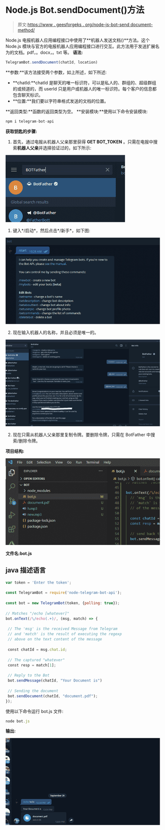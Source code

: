 # Node.js Bot.sendDocument()方法

> 原文:[https://www . geesforgeks . org/node-js-bot-send document-method/](https://www.geeksforgeeks.org/node-js-bot-senddocument-method/)

Node.js 电报机器人应用编程接口中使用了**机器人发送文档()**方法。这个 Node.js 模块与官方的电报机器人应用编程接口进行交互。此方法用于发送扩展名为的文档。pdf，。docx，。txt 等。
**语法:**

```js
TelegramBot.sendDocument(chatId, location)

```

**参数:**该方法接受两个参数，如上所述，如下所述:

*   **chatId:**chatId 是聊天的唯一标识符，可以是私人的、群组的、超级群组的或频道的，而 userId 只是用户或机器人的唯一标识符。每个客户的信息都包含聊天标识。
*   **位置:**我们要以字符串格式发送的文档的位置。

**返回类型:**函数的返回类型为空。
**安装模块:**使用以下命令安装模块:

```js
npm i telegram-bot-api

```

**获取钥匙的步骤:**

1.  首先，通过电报从机器人父亲那里获得 **GET BOT_TOKEN** 。只需在电报中搜索**机器人父亲**并选择验证过的，如下所示:

![](img/00bf1a9a7f602262faf47af3bb85960f.png)

1.  键入*/启动*，然后点击*/新手*，如下图:

![](img/d520cada69e7776bdd44d98ac2dc7f94.png)

2.  现在输入机器人的名称，并且必须是唯一的。

![](img/cef7ef3daa2782f014c9b59a14b32547.png)

2.  现在只需从机器人父亲那里复制令牌。要删除令牌，只需在 BotFather 中搜索/删除令牌。

**项目结构:**

![](img/1747369f8f7ddd682dad752f9865694d.png)

**文件名:bot.js**

## java 描述语言

```js
var token = 'Enter the token';

const TelegramBot = require('node-telegram-bot-api');

const bot = new TelegramBot(token, {polling: true});

// Matches "/echo [whatever]"
bot.onText(/\/echo(.+)/, (msg, match) => {

 // The 'msg' is the received Message from Telegram
 // and 'match' is the result of executing the regexp
 // above on the text content of the message

 const chatId = msg.chat.id;

 // The captured "whatever"
 const resp = match[1];

 // Reply to the Bot
 bot.sendMessage(chatId, "Your Document is")

 // Sending the document
 bot.sendDocument(chatId, "document.pdf");
});
```

使用以下命令运行 bot.js 文件:

```js
node bot.js

```

**输出:**

![](img/5c1616239e0f2f483146eee84ae1455b.png)
